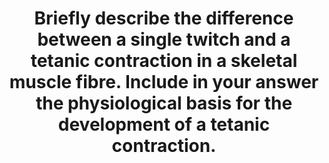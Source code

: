 ---
title: "Briefly describe the difference between a single twitch and a tetanic contraction in a skeletal muscle fibre. Include in your answer the physiological basis for the development of a tetanic contraction."
entityType: SAQ
exam: PEX
college: ANZCA
year: 2004
sitting: B
question: 14
passRate: 54
EC_expectedDomains:
- "This question required an understanding of the physiological basis of a single twitch versus a tetanic contraction. In particular, it was expected that the answers made reference to the following concepts with regards a tetanic contraction: The requirement for repetitive stimulation, The importance of the frequency of the stimuli, The difference between incomplete tetanic contraction and complete tetanic contraction, The critical frequency required for tetanic contraction and its relationship to the single twitch duration for that fibre, That the contractile mechanism of skeletal muscle has no refractory period"
- "Candidates also earned marks for outlining the sequence of events from motor nerve action potential to muscle depolarisation and subsequent contraction."
EC_extraCredit:
- "Some candidates included a comparison with cardiac muscle action potential and its important differences regarding the question of tetanic contraction."
EC_errorsCommon:
- "The most common errors related to confusion regarding what is summating or fusing in a tetanic response. This mainly was in relation to whether it was the action potential or the contractile response or both that were summating in tetanic type contractions."
---